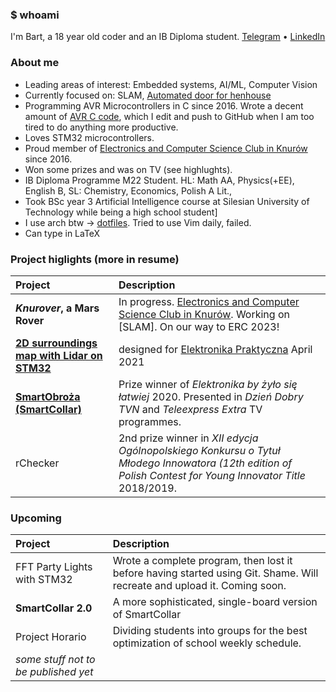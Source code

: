 ### $ whoami

I'm Bart, a 18 year old coder and an IB Diploma student.
[Telegram](https://t.me/dooodek) • [LinkedIn](www.linkedin.com/in/bartlomiej-dudek)

### About me

- Leading areas of interest: Embedded systems, AI/ML, Computer Vision
- Currently focused on: SLAM, [Automated door for henhouse](https://github.com/doodek/cockhouse)
- Programming AVR Microcontrollers in C since 2016. Wrote a decent amount of [AVR C code](https://github.com/doodek/avr-c-demos), which I edit and push to GitHub when I am too tired to do anything more productive.
- Loves STM32 microcontrollers.
- Proud member of [Electronics and Computer Science Club in Knurów](https://github.com/knei-knurow) since 2016.
- Won some prizes and was on TV (see highlughts).
- IB Diploma Programme M22 Student. HL: Math AA, Physics(+EE), English B, SL: Chemistry, Economics, Polish A Lit.,
- Took BSc year 3 Artificial Intelligence course at Silesian University of Technology while being a high school student]
- I use arch btw → [dotfiles](https://github.com/doodek/dotfiles). Tried to use Vim daily, failed.
- Can type in LaTeX

### Project higlights (more in resume)

| **Project**                                                                               | **Description**                                                                                                                                           |
| :---------------------------------------------------------------------------------------- | :-------------------------------------------------------------------------------------------------------------------------------------------------------- |
| **_Knurover_, a Mars Rover**                                                              | In progress. [Electronics and Computer Science Club in Knurów](https://github.com/knei-knurow). Working on [SLAM]. On our way to ERC 2023!                |
| [**2D surroundings map with Lidar on STM32**](https://github.com/knei-knurow/lidar-stm32) | designed for [Elektronika Praktyczna](https://ep.com.pl/) April 2021                                                                                      |
| [**SmartObroża (SmartCollar)**](https://www.facebook.com/SmartObroza)                     | Prize winner of _Elektronika by żyło się łatwiej_ 2020. Presented in _Dzień Dobry TVN_ and _Teleexpress Extra_ TV programmes.                             |
| rChecker                                                                                  | 2nd prize winner in _XII edycja Ogólnopolskiego Konkursu o Tytuł Młodego Innowatora (12th edition of Polish Contest for Young Innovator Title_ 2018/2019. |

### Upcoming

| **Project**                          | **Description**                                                                                                          |
| :----------------------------------- | :----------------------------------------------------------------------------------------------------------------------- |
| FFT Party Lights with STM32          | Wrote a complete program, then lost it before having started using Git. Shame. Will recreate and upload it. Coming soon. |
| **SmartCollar 2.0**                  | A more sophisticated, single-board version of SmartCollar                                                                |
| Project Horario                      | Dividing students into groups for the best optimization of school weekly schedule.                                       |
| _some stuff not to be published yet_ |                                                                                                                          |
